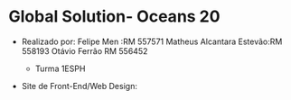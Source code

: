 # Global Solution- Oceans 20
- Realizado  por:
  Felipe Men :RM 557571
  Matheus Alcantara Estevão:RM 558193
  Otávio Ferrão RM 556452
  - Turma 1ESPH

- Site de Front-End/Web Design: 
